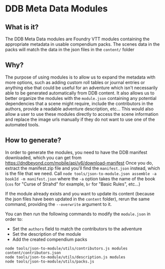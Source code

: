 # DDB Meta Data Modules

## What is it?

The DDB Meta Data modules are Foundry VTT modules containing the appropriate metadata in usable compendium packs.
The scenes data in the packs will match the data in the json files in the `content/` folder

## Why?

The purpose of using modules is to allow us to expand the metadata with more options, such as adding custom roll tables or journal entries or anything else that could be useful for an adventure which isn't necessarily able to be generated automatically from DDB content.
It also allows us to better organize the modules with the `module.json` containing any potential dependencies that a scene might require, include the contributors in the authors, provide a readable adventure description, etc...
This would also allow a user to use these modules directly to access the scene information and replace the image urls manually if they do not want to use one of the automated tools.

## How to generate?

In order to generate the modules, you need to have the DDB manifest downloaded, which you can get from <https://dndbeyond.com/mobile/api/v6/download-manifest>
Once you do, extract the manifest.zip file and you'll find the `manifest.json` instead, which is the file that we need.
Call `node tools/json-to-module.json assemble -a bookId -m manifest.json` where the `-a` option takes the name of the book (`cos` for "Curse of Strahd" for example, `br` for "Basic Rules", etc...)

If the module already exists and you want to update its content (because the json files have been updated in the `content` folder), rerun the same command, providing the `--overwrite` argument to it.

You can then run the following commands to modify the `module.json` in order to:
- Set the `authors` field to match the contributors to the adventure
- Set the description of the module
- Add the created compendium packs
```
node tools/json-to-module/utils/contributors.js modules content/contributors.json
node tools/json-to-module/utils/description.js modules
node tools/json-to-module/utils/packs.js
```
